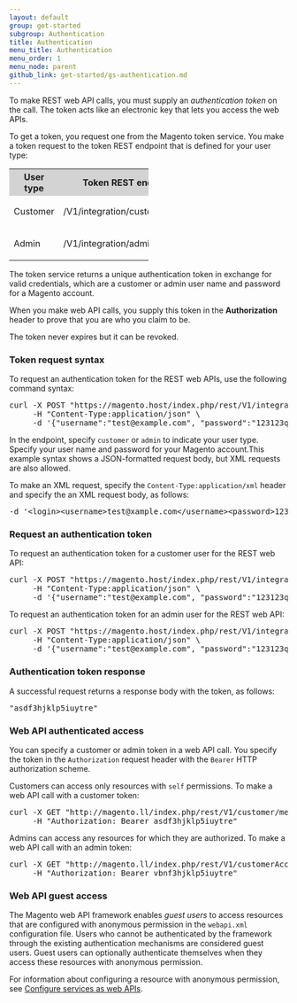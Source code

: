 ```yaml
---
layout: default
group: get-started
subgroup: Authentication
title: Authentication
menu_title: Authentication
menu_order: 1
menu_node: parent
github_link: get-started/gs-authentication.md
---
```


<p>To make REST web API calls, you must supply an <i>authentication token</i> on the call. The token acts like an electronic key that lets you access the web APIs.</p>
<p>To get a token, you request one from the Magento token service. You make a token request to the token REST endpoint that is defined for your user type:</p>
<table style="width:50%">
   <tr bgcolor="lightgray">
      <th>User type</th>
      <th>Token REST endpoint</th>
   </tr>
   <tr>
      <td>
         <p>Customer</p>
      </td>
      <td>
         <p>/V1/integration/customer/token</p>
      </td>
   </tr>
   <tr>
      <td>
         <p>Admin</p>
      </td>
      <td>
         <p>/V1/integration/admin/token</p>
      </td>
   </tr>
</table>
<p>The token service returns
   a unique authentication token in exchange for valid credentials, which are a customer or admin user name and password for a Magento account.
</p>
<p>When you make web API calls, you supply this token in the
   <b>Authorization</b> header to prove that you are who you claim to be.
</p>
<p>The token never expires but it can be revoked.
</p>
<h3 id="auth-request-syntax">Token request syntax</h3>
<p>To request an authentication token for the REST web APIs, use the following command syntax:</p>
<pre>curl -X POST "https://magento.host/index.php/rest/V1/integration/{customer|admin}/token" \
     -H "Content-Type:application/json" \
     -d '{"username":"test@example.com", "password":"123123q"}'</pre>
<p>In the endpoint, specify <code>customer</code> or <code>admin</code> to indicate your user type. Specify your user name and password for your Magento account.This example syntax shows a JSON-formatted request body, but XML requests are also allowed.</p>
<p>To make an XML request, specify the <code>Content-Type:application/xml</code> header and specify the an XML request body, as follows:</p>
<pre>-d '&lt;login>&lt;username>test@xample.com&lt;/username>&lt;password>123123q&lt;/password>&lt;/login>'</pre>
<h3 id="auth-request">Request an authentication token</h3>
<p>To request an authentication token for a customer user for the REST web API:</p>
<pre>curl -X POST "https://magento.host/index.php/rest/V1/integration/customer/token" \
     -H "Content-Type:application/json" \
     -d '{"username":"test@example.com", "password":"123123q"}'</pre>
<p>To request an authentication token for an admin user for the REST web API:</p>
<pre>curl -X POST "https://magento.host/index.php/rest/V1/integration/admin/token" \
     -H "Content-Type:application/json" \
     -d '{"username":"test@example.com", "password":"123123q"}'</pre>
<a name="auth-response"></a>
<h3 id="auth-response">Authentication token response</h3>
<p>A successful request returns a response body with the token, as follows:</p>
<pre>"asdf3hjklp5iuytre"</pre>
<a name="web-api-request-with-token"></a>
<h3>Web API authenticated access</h3>
<p>You can specify a customer or admin token in a web API call. You specify the token in the <code>Authorization</code> request header with the <code>Bearer</code> HTTP authorization scheme.</p>
<p>Customers can access only resources with <code>self</code> permissions. To make a web API call with a customer token:</p>
<pre>curl -X GET "http://magento.ll/index.php/rest/V1/customer/me" \
     -H "Authorization: Bearer asdf3hjklp5iuytre"</pre>
<p>Admins can access any resources for which they are authorized. To make a web API call with an admin token:</p>
<pre>curl -X GET "http://magento.ll/index.php/rest/V1/customerAccounts/2" \
     -H "Authorization: Bearer vbnf3hjklp5iuytre"</pre>
<a name="guest-access"></a>
<h3>Web API guest access</h3>
<p>The Magento web API framework enables <i>guest users</i> to access resources that are configured with anonymous permission
   in the <code>webapi.xml</code> configuration file. Users who cannot be authenticated by the framework through the existing authentication
   mechanisms are considered guest users. Guest users can optionally authenticate themselves
   when they access these resources with anonymous permission.
</p>
<p>For information about configuring a resource with anonymous permission, see <a href="{{ site.githuburl }}extension-dev-guide/service-contracts/service-to-web-service.html">Configure services as web APIs</a>.</p>







